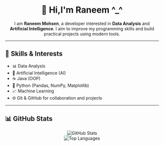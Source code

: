 <h1 align="center">👋 Hi,I'm Raneem ^_^ </h1>

<p align="center">
  I am <strong>Raneem Mohsen</strong>, a developer interested in <strong>Data Analysis</strong> and <strong>Artificial Intelligence</strong>.  
  I aim to improve my programming skills and build practical projects using modern tools.
</p>


<hr />

<h2>🧰 Skills & Interests</h2>
<ul>
  <li>📊 Data Analysis</li>
  <li>🤖 Artificial Intelligence (AI)</li>
  <li>☕ Java (OOP)</li>
  <li>🐍 Python (Pandas, NumPy, Matplotlib)</li>
  <li>📈 Machine Learning</li>
  <li>🌐 Git & GitHub for collaboration and projects</li>
</ul>

<hr />


<h2>📊 GitHub Stats</h2>
<p align="center">
  <img src="https://github-readme-stats.vercel.app/api?username=Raneem996&show_icons=true&hide_title=true" alt="GitHub Stats" />
  <br />
  <img src="https://github-readme-stats.vercel.app/api/top-langs/?username=Raneem996&layout=compact" alt="Top Languages" />
</p>

